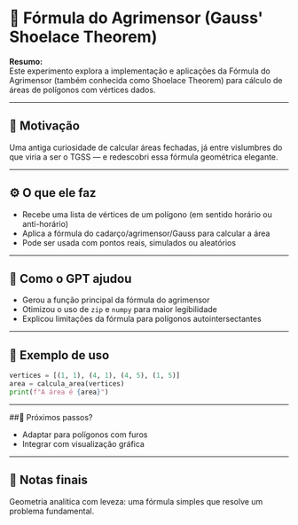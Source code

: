 # 📐 Fórmula do Agrimensor (Gauss' Shoelace Theorem)

**Resumo:**  
Este experimento explora a implementação e aplicações da Fórmula do Agrimensor (também conhecida como Shoelace Theorem) para cálculo de áreas de polígonos com vértices dados.

---

## 🧠 Motivação

Uma antiga curiosidade de calcular áreas fechadas, já entre vislumbres do que viria a ser o TGSS — e redescobri essa fórmula geométrica elegante.

---

## ⚙️ O que ele faz

- Recebe uma lista de vértices de um polígono (em sentido horário ou anti-horário)
- Aplica a fórmula do cadarço/agrimensor/Gauss para calcular a área
- Pode ser usada com pontos reais, simulados ou aleatórios

---

## 🤖 Como o GPT ajudou

- Gerou a função principal da fórmula do agrimensor
- Otimizou o uso de `zip` e `numpy` para maior legibilidade
- Explicou limitações da fórmula para polígonos autointersectantes

---

## 🧪 Exemplo de uso

```python
vertices = [(1, 1), (4, 1), (4, 5), (1, 5)]
area = calcula_area(vertices)
print(f"A área é {area}")
```

---

##🧭 Próximos passos?
- Adaptar para polígonos com furos
- Integrar com visualização gráfica

---

## 📝 Notas finais

Geometria analítica com leveza: uma fórmula simples que resolve um problema fundamental.
